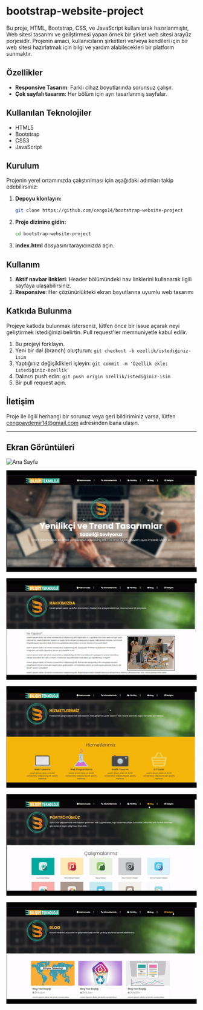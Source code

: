 # bootstrap-website-project

Bu proje, HTML, Bootstrap, CSS,  ve JavaScript kullanılarak hazırlanmıştır, Web sitesi tasarımı ve geliştirmesi yapan örnek bir şirket web sitesi arayüz porjesidir. Projenin amacı, kullanıcıların şirketleri ve/veya kendileri için bir web sitesi hazırlatmak için bilgi ve yardım alabilecekleri bir platform sunmaktır.

## Özellikler

- **Responsive Tasarım**: Farklı cihaz boyutlarında sorunsuz çalışır.
- **Çok sayfalı tasarım**: Her bölüm için ayrı tasarlanmış sayfalar.

## Kullanılan Teknolojiler

- HTML5
- Bootstrap
- CSS3
- JavaScript

## Kurulum

Projenin yerel ortamınızda çalıştırılması için aşağıdaki adımları takip edebilirsiniz:

1. **Depoyu klonlayın:**

   ```bash
   git clone https://github.com/cengo14/bootstrap-website-project
   ```

2. **Proje dizinine gidin:**

   ```bash
   cd bootstrap-website-project
   ```

3. **index.html** dosyasını tarayıcınızda açın.

## Kullanım

1. **Aktif navbar linkleri**: Header bölümündeki nav linklerini kullanarak ilgili sayfaya ulaşabilirsiniz.
2. **Responsive**: Her çözünürlükteki ekran boyutlarına uyumlu web tasarımı

## Katkıda Bulunma

Projeye katkıda bulunmak isterseniz, lütfen önce bir issue açarak neyi geliştirmek istediğinizi belirtin. Pull request'ler memnuniyetle kabul edilir.

1. Bu projeyi forklayın.
2. Yeni bir dal (branch) oluşturun: `git checkout -b ozellik/istediğiniz-isim`
3. Yaptığınız değişiklikleri işleyin: `git commit -m 'Özellik ekle: istediğiniz-özellik'`
4. Dalınızı push edin: `git push origin ozellik/istediğiniz-isim`
5. Bir pull request açın.


## İletişim

Proje ile ilgili herhangi bir sorunuz veya geri bildiriminiz varsa, lütfen [cengoaydemir14@gmail.com](cengoaydemir14@gmail.com) adresinden bana ulaşın.

---
## Ekran Görüntüleri
![Ana Sayfa](screenshot/Screenshot1.gif)

![Hakkımızda](screenshot/Screenshot2.gif)

![Hizmetlerimiz](screenshot/Screenshot3.gif)

![Pörtföy](screenshot/Screenshot4.gif)

![Blog](screenshot/Screenshot5.gif)

![İletişim](screenshot/Screenshot6.gif)
